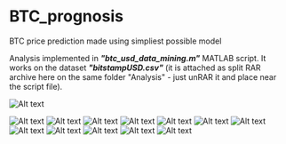 # BTC_prognosis
BTC price prediction made using simpliest possible model

Analysis implemented in ***"btc_usd_data_mining.m"*** MATLAB script. It works on the dataset ***"bitstampUSD.csv"*** (it is attached as split RAR archive here on the same folder "Analysis" - just unRAR it and place near the script file).

![Alt text](0.png?raw=true "Slide 0")

![Alt text](1.png?raw=true "Slide 1")
![Alt text](2.png?raw=true "Slide 2")
![Alt text](3.png?raw=true "Slide 3")
![Alt text](4.png?raw=true "Slide 4")
![Alt text](5.png?raw=true "Slide 5")
![Alt text](6.png?raw=true "Slide 6")
![Alt text](7.png?raw=true "Slide 7")
![Alt text](8.png?raw=true "Slide 8")
![Alt text](9.png?raw=true "Slide 9")
![Alt text](10.png?raw=true "Slide 10")
![Alt text](11.png?raw=true "Slide 11")
![Alt text](12.png?raw=true "Slide 12")
